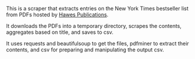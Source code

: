 This is a scraper that extracts entries on the New York Times bestseller list from PDFs hosted by [Hawes Publications](http://www.hawes.com/pastlist.htm).

It downloads the PDFs into a temporary directory, scrapes the contents, aggregates based on title, and saves to csv.

It uses requests and beautifulsoup to get the files, pdfminer to extract their contents, and csv for preparing and manipulating the output csv.